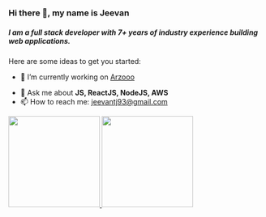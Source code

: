 ### Hi there 👋,  my name is Jeevan


##### I am a full stack developer with 7+ years of industry experience building web applications.

Here are some ideas to get you started:

- 🔭 I’m currently working on [Arzooo](https://github.com/arzooo-tech)
<!-- - 🌱 I’m currently learning ... -->
<!-- - 👯 I’m looking to collaborate on ... -->
<!-- - 🤔 I’m looking for help with ... -->
- 💬 Ask me about **JS, ReactJS, NodeJS, AWS**
- 📫 How to reach me: jeevantj93@gmail.com
<!-- - 😄 Pronouns: He/Him -->
<!-- - ⚡ Fun fact: ... -->

<div>
  <a href="https://github.com/JeevanJain">
  <img height="180em" src="https://github-readme-stats.vercel.app/api?username=JeevanJain&show_icons=true&include_all_commits=true&count_private=true"/>
  <img height="180em" src="https://github-readme-stats.vercel.app/api/top-langs/?username=JeevanJain&layout=compact&langs_count=6"/>
</div>

<!-- ![Profile views](https://gpvc.arturio.dev/JeevanJain) -->
